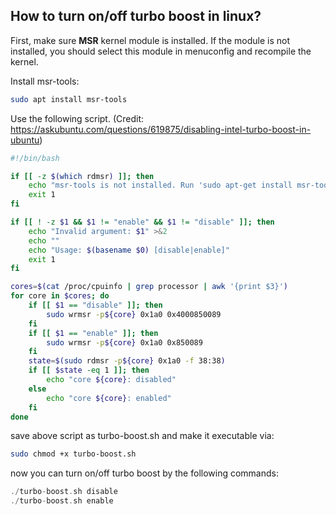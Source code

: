 ## **How to turn on/off turbo boost in linux?**

First, make sure **MSR** kernel module is installed. If the module is not installed, you should select this module in menuconfig and recompile the kernel.

Install msr-tools:
```bash
sudo apt install msr-tools
```

Use the following script. (Credit: https://askubuntu.com/questions/619875/disabling-intel-turbo-boost-in-ubuntu)
```bash
#!/bin/bash

if [[ -z $(which rdmsr) ]]; then
    echo "msr-tools is not installed. Run 'sudo apt-get install msr-tools' to install it." >&2
    exit 1
fi

if [[ ! -z $1 && $1 != "enable" && $1 != "disable" ]]; then
    echo "Invalid argument: $1" >&2
    echo ""
    echo "Usage: $(basename $0) [disable|enable]"
    exit 1
fi

cores=$(cat /proc/cpuinfo | grep processor | awk '{print $3}')
for core in $cores; do
    if [[ $1 == "disable" ]]; then
        sudo wrmsr -p${core} 0x1a0 0x4000850089
    fi
    if [[ $1 == "enable" ]]; then
        sudo wrmsr -p${core} 0x1a0 0x850089
    fi
    state=$(sudo rdmsr -p${core} 0x1a0 -f 38:38)
    if [[ $state -eq 1 ]]; then
        echo "core ${core}: disabled"
    else
        echo "core ${core}: enabled"
    fi
done
```
save above script as turbo-boost.sh and make it executable via:
```bash
sudo chmod +x turbo-boost.sh
```
now you can turn on/off turbo boost by the following commands:
```c
./turbo-boost.sh disable
./turbo-boost.sh enable
```
